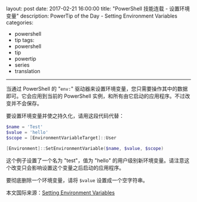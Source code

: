 ﻿layout: post
date: 2017-02-21 16:00:00
title: "PowerShell 技能连载 - 设置环境变量"
description: PowerTip of the Day - Setting Environment Variables
categories:
- powershell
- tip
tags:
- powershell
- tip
- powertip
- series
- translation
---
当通过 PowerShell 的 "`env:`" 驱动器来设置环境变量，您只需要操作其中的数据即可。它会应用到当前的 PowerShell 实例，和所有由它启动的应用程序。不过改变并不会保存。

要设置环境变量并使之持久化，请用这段代码代替：

```powershell
$name = 'Test'
$value = 'hello'
$scope = [EnvironmentVariableTarget]::User

[Environment]::SetEnvironmentVariable($name, $value, $scope)
```

这个例子设置了一个名为 "test"，值为 "hello" 的用户级别新环境变量。请注意这个改变只会影响设置这个变量之后启动的应用程序。

要彻底删除一个环境变量，请将 `$value` 设置成一个空字符串。

<!--more-->
本文国际来源：[Setting Environment Variables](http://community.idera.com/powershell/powertips/b/tips/posts/setting-environment-variables)
